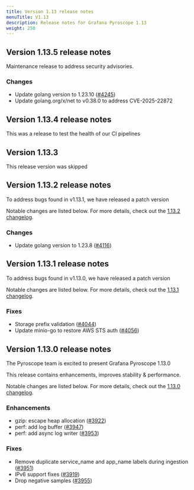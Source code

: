 ```yaml
---
title: Version 1.13 release notes
menuTitle: V1.13
description: Release notes for Grafana Pyroscope 1.13
weight: 250
---
```


## Version 1.13.5 release notes

Maintenance release to address security advisories.


### Changes

* Update golang version to 1.23.10 ([#4245](https://github.com/grafana/pyroscope/pull/4245))
* Update golang.org/x/net to v0.38.0 to address CVE-2025-22872


## Version 1.13.4 release notes

This was a release to test the health of our CI pipelines

## Version 1.13.3

This release version was skipped

## Version 1.13.2 release notes

To address bugs found in v1.13.1, we have released a patch version

Notable changes are listed below. For more details, check out the [1.13.2 changelog](https://github.com/grafana/pyroscope/compare/v1.13.1...v1.13.2).

### Changes

* Update golang version to 1.23.8 ([#4116](https://github.com/grafana/pyroscope/pull/4116))


## Version 1.13.1 release notes

To address bugs found in v1.13.0, we have released a patch version

Notable changes are listed below. For more details, check out the [1.13.1 changelog](https://github.com/grafana/pyroscope/compare/v1.13.0...v1.13.1).

### Fixes

* Storage prefix validation ([#4044](https://github.com/grafana/pyroscope/pull/4044))
* Update minio-go to restore AWS STS auth ([#4056](https://github.com/grafana/pyroscope/pull/4056))

## Version 1.13.0 release notes

The Pyroscope team is excited to present Grafana Pyroscope 1.13.0

This release contains enhancements, improves stability & performance.

Notable changes are listed below. For more details, check out the [1.13.0 changelog](https://github.com/grafana/pyroscope/compare/v1.12.0...v1.13.0).

### Enhancements
* gzip: escape heap allocation ([#3922](https://github.com/grafana/pyroscope/pull/3922))
* perf: add log buffer ([#3947](https://github.com/grafana/pyroscope/pull/3947))
* perf: add async log writer ([#3953](https://github.com/grafana/pyroscope/pull/3953))

### Fixes
* Remove duplicate service_name and app_name labels during ingestion ([#3951](https://github.com/grafana/pyroscope/pull/3951))
* IPv6 support fixes ([#3919](https://github.com/grafana/pyroscope/pull/3919))
* Drop negative samples ([#3955](https://github.com/grafana/pyroscope/pull/3955))
